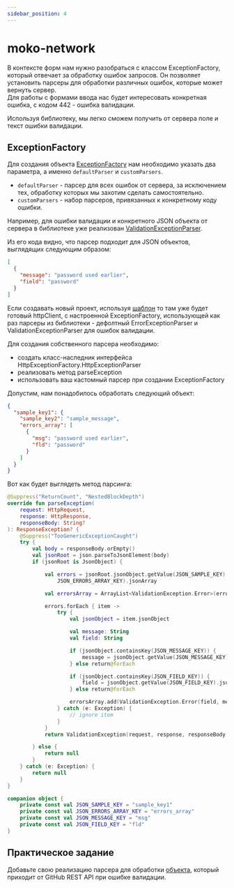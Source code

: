 ```yaml
---
sidebar_position: 4
---
```


# moko-network

В контексте форм нам нужно разобраться с классом ExceptionFactory, который отвечает за обработку ошибок запросов. Он позволяет установить парсеры для обработки различных ошибок, которые может вернуть сервер.  
Для работы с формами ввода нас будет интересовать конкретная ошибка, с кодом 442 - ошибка валидации.

Используя библиотеку, мы легко сможем получить от сервера поле и текст ошибки валидации. 

## ExceptionFactory

Для создания объекта [ExceptionFactory](https://github.com/icerockdev/moko-network/blob/26fd7bbf10da6b09f1a543f316155c6c3880023e/network/src/commonMain/kotlin/dev/icerock/moko/network/exceptionfactory/HttpExceptionFactory.kt) нам необходимо указать два параметра, а именно `defaultParser` и `customParsers`.  
 - `defaultParser` - парсер для всех ошибок от сервера, за исключением тех, обработку которых мы захотим сделать самостоятельно.  
 - `customParsers` - набор парсеров, привязанных к конкретному коду ошибки.  

Например, для ошибки валидации и конкретного JSON объекта от сервера в библиотеке уже реализован [ValidationExceptionParser](https://github.com/icerockdev/moko-network/blob/0f8459ff2d51c6b7cade0cadd6d11066b7a55d60/network/src/commonMain/kotlin/dev/icerock/moko/network/exceptionfactory/parser/ValidationExceptionParser.kt).  

Из его кода видно, что парсер подходит для JSON объектов, выглядящих следующим образом:
```json
[
  {
    "message": "password used earlier",
    "field": "password"
  }
]
```

Если создавать новый проект, используя [шаблон](/university/icerock-basics/mobile-moko-boilerplate) то там уже будет готовый httpClient, с настроенной ExceptionFactory, использующей как раз парсеры из библиотеки - дефолтный ErrorExceptionParser и ValidationExceptionParser для ошибок валидации.

Для создания собственного парсера необходимо: 
- создать класс-наследник интерфейса HttpExceptionFactory.HttpExceptionParser
- реализовать метод parseException
- использовать ваш кастомный парсер при создании ExceptionFactory

Допустим, нам понадобилось обработать следующий объект:

```json
{
  "sample_key1": {
    "sample_key2": "sample_message",
    "errors_array": [
      {
        "msg": "password used earlier",
        "fld": "password"
      }
    ]
  }
}
```

Вот как будет выглядеть метод парсинга:
```kotlin
@Suppress("ReturnCount", "NestedBlockDepth")
override fun parseException(
    request: HttpRequest,
    response: HttpResponse,
    responseBody: String?
): ResponseException? {
    @Suppress("TooGenericExceptionCaught")
    try {
        val body = responseBody.orEmpty()
        val jsonRoot = json.parseToJsonElement(body)
        if (jsonRoot is JsonObject) {

            val errors = jsonRoot.jsonObject.getValue(JSON_SAMPLE_KEY).jsonObject.getValue(
                JSON_ERRORS_ARRAY_KEY).jsonArray

            val errorsArray = ArrayList<ValidationException.Error>(errors.size)

            errors.forEach { item ->
                try {
                    val jsonObject = item.jsonObject

                    val message: String
                    val field: String

                    if (jsonObject.containsKey(JSON_MESSAGE_KEY)) {
                        message = jsonObject.getValue(JSON_MESSAGE_KEY).jsonPrimitive.content
                    } else return@forEach

                    if (jsonObject.containsKey(JSON_FIELD_KEY)) {
                        field = jsonObject.getValue(JSON_FIELD_KEY).jsonPrimitive.content
                    } else return@forEach

                    errorsArray.add(ValidationException.Error(field, message))
                } catch (e: Exception) {
                    // ignore item
                }
            }
            return ValidationException(request, response, responseBody.orEmpty(), errorsArray)

        } else {
            return null
        }
    } catch (e: Exception) {
        return null
    }
}

companion object {
    private const val JSON_SAMPLE_KEY = "sample_key1"
    private const val JSON_ERRORS_ARRAY_KEY = "errors_array"
    private const val JSON_MESSAGE_KEY = "msg"
    private const val JSON_FIELD_KEY = "fld"
}
```

## Практическое задание
Добавьте свою реализацию парсера для обработки [объекта](https://docs.github.com/en/rest/overview/resources-in-the-rest-api#client-errors), который приходит от GitHub REST API при ошибке валидации.

